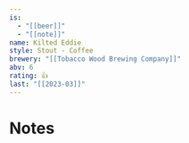 ```yaml
---
is:
  - "[[beer]]"
  - "[[note]]"
name: Kilted Eddie
style: Stout - Coffee
brewery: "[[Tobacco Wood Brewing Company]]"
abv: 6
rating: 👍
last: "[[2023-03]]"
---
```

# Notes

